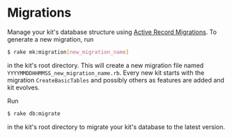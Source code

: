 # Migrations

Manage your kit's database structure using [Active Record Migrations](http://api.rubyonrails.org/classes/ActiveRecord/Migration.html).
To generate a new migration, run

````bash
$ rake mk:migration[new_migration_name]
````

in the kit's root directory.
This will create a new migration file named `YYYYMMDDHHMMSS_new_migration_name.rb`.
Every new kit starts with the migration `CreateBasicTables` and possibly others as features are added and kit evolves.

Run

````bash
$ rake db:migrate
````

in the kit's root directory to migrate your kit's database to the latest version.
